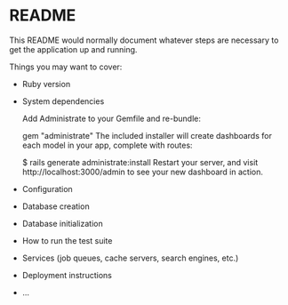 # README

This README would normally document whatever steps are necessary to get the
application up and running.

Things you may want to cover:

* Ruby version

* System dependencies

  Add Administrate to your Gemfile and re-bundle:

  gem "administrate"
  The included installer will create dashboards for each model in your app, complete with routes:

  $ rails generate administrate:install
  Restart your server, and visit http://localhost:3000/admin to see your new dashboard in action.

* Configuration

* Database creation

* Database initialization

* How to run the test suite

* Services (job queues, cache servers, search engines, etc.)

* Deployment instructions

* ...
